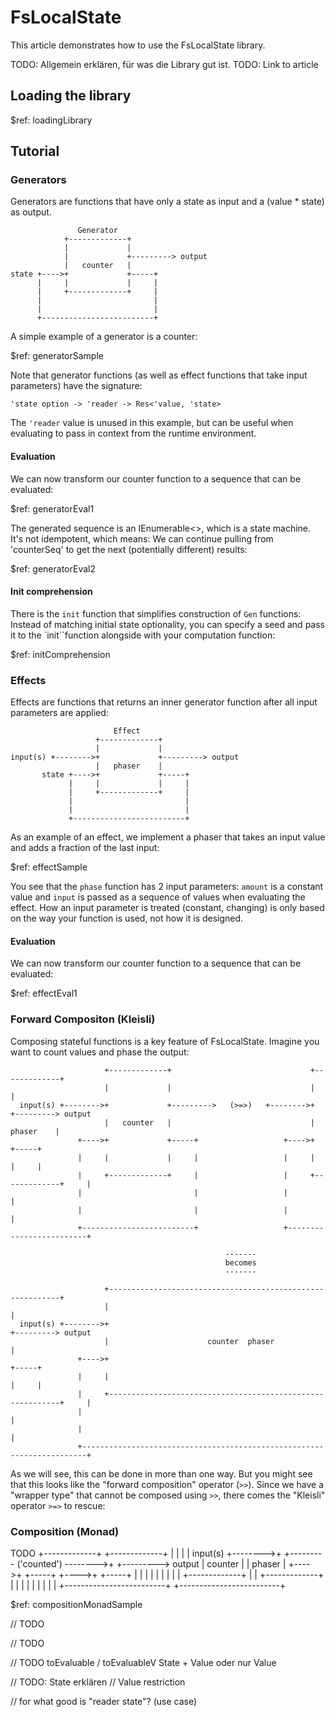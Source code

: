 ﻿﻿FsLocalState
===

This article demonstrates how to use the FsLocalState library.

TODO: Allgemein erklären, für was die Library gut ist. 
TODO: Link to article



Loading the library
---

$ref: loadingLibrary



Tutorial
---

### Generators

Generators are functions that have only a state as input and a (value * state) as output.


                   Generator
                +-------------+
                |             |
                |             +---------> output
                |   counter   |
    state +---->+             +-----+
          |     |             |     |
          |     +-------------+     |
          |                         |
          |                         |
          +-------------------------+


A simple example of a generator is a counter:

$ref: generatorSample

Note that generator functions (as well as effect functions that take input parameters) have the signature:

`'state option -> 'reader -> Res<'value, 'state>`

The `'reader` value is unused in this example, but can be useful when evaluating to pass in context from
the runtime environment.

#### Evaluation

We can now transform our counter function to a sequence that can be evaluated:

$ref: generatorEval1

The generated sequence is an IEnumerable<>, which is a state machine. It's not idempotent, which means:
We can continue pulling from 'counterSeq' to get the next (potentially different) results:

$ref: generatorEval2


#### Init comprehension

There is the `init` function that simplifies construction of `Gen` functions: Instead of matching initial state optionality,
you can specify a seed and pass it to the `init``function alongside with your computation function:

$ref: initComprehension


### Effects

Effects are functions that returns an inner generator function after all input parameters are applied:


                           Effect
                       +-------------+
                       |             |
    input(s) +-------->+             +---------> output
                       |   phaser    |
           state +---->+             +-----+
                 |     |             |     |
                 |     +-------------+     |
                 |                         |
                 |                         |
                 +-------------------------+


As an example of an effect, we implement a phaser that takes an input value and adds a fraction of the last input:

$ref: effectSample


You see that the `phase` function has 2 input parameters: `amount` is a constant value and `input` is passed
as a sequence of values when evaluating the effect. How an input parameter is treated (constant, changing) is
only based on the way your function is used, not how it is designed.

#### Evaluation

We can now transform our counter function to a sequence that can be evaluated:

$ref: effectEval1



### Forward Compositon (Kleisli)

Composing stateful functions is a key feature of FsLocalState. Imagine you want to count values and phase the output:

                         +-------------+                               +-------------+
                         |             |                               |             |
      input(s) +-------->+             +--------->   (>=>)   +-------->+             +---------> output
                         |   counter   |                               |   phaser    |
                   +---->+             +-----+                   +---->+             +-----+
                   |     |             |     |                   |     |             |     |
                   |     +-------------+     |                   |     +-------------+     |
                   |                         |                   |                         |
                   |                         |                   |                         |
                   +-------------------------+                   +-------------------------+
                                                                                           
                                                    -------
                                                    becomes
                                                    ------- 
                                                                                           
                         +-----------------------------------------------------------+
                         |                                                           |
      input(s) +-------->+                                                           +---------> output
                         |                      counter  phaser                      |
                   +---->+                                                           +-----+
                   |     |                                                           |     |
                   |     +-----------------------------------------------------------+     |
                   |                                                                       |
                   |                                                                       |
                   +-----------------------------------------------------------------------+

As we will see, this can be done in more than one way. But you might see that this looks like
the "forward composition" operator (`>>`). Since we have a "wrapper type" that cannot be composed using `>>`,
there comes the "Kleisli" operator `>=>` to rescue:



### Composition (Monad)

TODO
                         +-------------+                               +-------------+
                         |             |                               |             |
      input(s) +-------->+             +--------- ('counted') -------->+             +---------> output
                         |   counter   |                               |   phaser    |
                   +---->+             +-----+                   +---->+             +-----+
                   |     |             |     |                   |     |             |     |
                   |     +-------------+     |                   |     +-------------+     |
                   |                         |                   |                         |
                   |                         |                   |                         |
                   +-------------------------+                   +-------------------------+

$ref: compositionMonadSample





// TODO

// TODO

// TODO
toEvaluable / toEvaluableV
State + Value oder nur Value

// TODO: State erklären
// Value restriction

// for what good is "reader state"? (use case)

